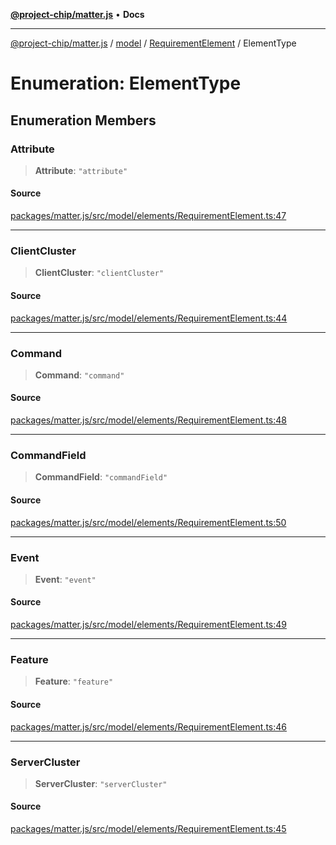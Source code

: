 [**@project-chip/matter.js**](../../../../README.md) • **Docs**

***

[@project-chip/matter.js](../../../../modules.md) / [model](../../../README.md) / [RequirementElement](../README.md) / ElementType

# Enumeration: ElementType

## Enumeration Members

### Attribute

> **Attribute**: `"attribute"`

#### Source

[packages/matter.js/src/model/elements/RequirementElement.ts:47](https://github.com/project-chip/matter.js/blob/7a8cbb56b87d4ccf34bec5a9a95ab40a1711324f/packages/matter.js/src/model/elements/RequirementElement.ts#L47)

***

### ClientCluster

> **ClientCluster**: `"clientCluster"`

#### Source

[packages/matter.js/src/model/elements/RequirementElement.ts:44](https://github.com/project-chip/matter.js/blob/7a8cbb56b87d4ccf34bec5a9a95ab40a1711324f/packages/matter.js/src/model/elements/RequirementElement.ts#L44)

***

### Command

> **Command**: `"command"`

#### Source

[packages/matter.js/src/model/elements/RequirementElement.ts:48](https://github.com/project-chip/matter.js/blob/7a8cbb56b87d4ccf34bec5a9a95ab40a1711324f/packages/matter.js/src/model/elements/RequirementElement.ts#L48)

***

### CommandField

> **CommandField**: `"commandField"`

#### Source

[packages/matter.js/src/model/elements/RequirementElement.ts:50](https://github.com/project-chip/matter.js/blob/7a8cbb56b87d4ccf34bec5a9a95ab40a1711324f/packages/matter.js/src/model/elements/RequirementElement.ts#L50)

***

### Event

> **Event**: `"event"`

#### Source

[packages/matter.js/src/model/elements/RequirementElement.ts:49](https://github.com/project-chip/matter.js/blob/7a8cbb56b87d4ccf34bec5a9a95ab40a1711324f/packages/matter.js/src/model/elements/RequirementElement.ts#L49)

***

### Feature

> **Feature**: `"feature"`

#### Source

[packages/matter.js/src/model/elements/RequirementElement.ts:46](https://github.com/project-chip/matter.js/blob/7a8cbb56b87d4ccf34bec5a9a95ab40a1711324f/packages/matter.js/src/model/elements/RequirementElement.ts#L46)

***

### ServerCluster

> **ServerCluster**: `"serverCluster"`

#### Source

[packages/matter.js/src/model/elements/RequirementElement.ts:45](https://github.com/project-chip/matter.js/blob/7a8cbb56b87d4ccf34bec5a9a95ab40a1711324f/packages/matter.js/src/model/elements/RequirementElement.ts#L45)
